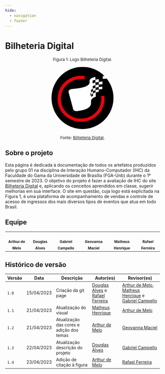 ```yaml
---
hide:
  - navigation
  - footer
---
```


# Bilheteria Digital

<font size="2"><p style="text-align: center">Figura 1: Logo Bilheteria Digital.</p></font>

<p align="center"><img style="border: 2px solid white; border-radius: 117px" img src="assets/bilheteria.png" width = 40%></p>

<font size="2"><p style="text-align: center">Fonte: [Bilheteria Digital](https://www.bilheteriadigital.com).</p></font>

## Sobre o projeto

Esta página é dedicada à documentação de todos os artefatos produzidos pelo grupo 01 na disciplina de Interação Humano-Computador (IHC) da Faculdade do Gama da Universidade de Brasília (FGA-Unb) durante o 1º semestre de 2023. O objetivo do projeto é fazer a avaliação de IHC do site [Bilheteria Digital](https://www.bilheteriadigital.com) e, aplicando os conceitos aprendidos em classe, sugerir melhorias em sua interface. O site em questão, cuja logo está explicitada na Figura 1, é uma plataforma de acompanhamento de vendas e controle de acesso de ingressos dos mais diversos tipos de eventos que atua em todo Brasil.


## Equipe

<table>
  <tr>
    <td align="center"><a href="https://github.com/arthurmlv"><img style="border-radius: 50%;" src="https://avatars.githubusercontent.com/u/109696650?v=4" width="100px;" alt=""/><br /><sub><b>Arthur de Melo</b></sub></a><br />
    <td align="center"><a href="https://github.com/dougAlvs"><img style="border-radius: 50%;" src="https://avatars.githubusercontent.com/u/98109429?v=4" width="100px;" alt=""/><br /><sub><b>Douglas Alves</b></sub></a><br /><a href="Link git" title="Rocketseat"></a></td>
    <td align="center"><a href="https://github.com/g16c"><img style="border-radius: 50%;" src="https://avatars.githubusercontent.com/u/90865675?v=4" width="100px;" alt=""/><br /><sub><b>Gabriel Campello</b></sub></a><br /><a href="Link git" title="Rocketseat"></a></td>
        <td align="center"><a href="https://github.com/manuziny"><img style="border-radius: 50%;" src="https://avatars.githubusercontent.com/u/88348637?v=4" width="100px;" alt=""/><br /><sub><b>Geovanna Maciel</b></sub></a><br />
        <td align="center"><a href="https://github.com/mathonaut"><img style="border-radius: 50%;" src="https://avatars.githubusercontent.com/u/97904643?v=4" width="100px;" alt=""/><br /><sub><b>Matheus Henrique</b></sub></a><br />
    <td align="center"><a href="https://github.com/RafaelCLG0"><img style="border-radius: 50%;" src="https://avatars.githubusercontent.com/u/93794185?v=4" width="100px;" alt=""/><br /><sub><b>Rafael Ferreira</b></sub></a><br />
  </tr>
</table>

## Histórico de versão

| Versão  | Data | Descrição | Autor(es) | Revisor(es) |
| -------- | ------ | ------ | ---------- | ---------- |
| `1.0`  | 15/04/2023 | Criação da git page | [Douglas Alves](https://github.com/dougAlvs) e [Rafael Ferreira](https://github.com/RafaelCLG0) | [Arthur de Melo](https://github.com/arthurmlv), [Matheus Henrique](https://github.com/mathonaut) e [Gabriel Campello](https://github.com/g16c) |
| `1.1`  | 21/04/2023 | Atualização do visual | [Matheus Henrique](https://github.com/mathonaut) | [Arthur de Melo](https://github.com/arthurmlv) |
| `1.2`  | 21/04/2023 | Atualização das cores e adição dos temas | [Arthur de Melo](https://github.com/arthurmlv) | [Geovanna Maciel](https://github.com/manuziny) |
| `1.3`  | 22/04/2023 | Atualização descrição do projeto | [Douglas Alves](https://github.com/dougAlvs) | [Gabriel Campello](https://github.com/g16c) |
| `1.4`  | 23/04/2023 | Adição de citação à figura | [Arthur de Melo](https://github.com/arthurmlv) | [Rafael Ferreira](https://github.com/RafaelCLG0) |
